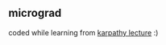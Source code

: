 ## micrograd

coded while learning from [karpathy lecture](https://www.youtube.com/watch?v=VMj-3S1tku0&t=7090s) :)
